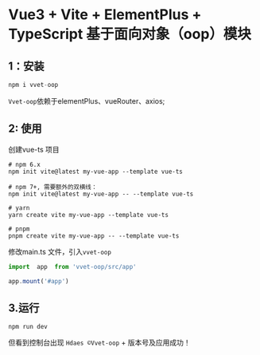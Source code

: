 # Vue3 + Vite + ElementPlus + TypeScript 基于面向对象（oop）模块



## 1：安装

```javascript
npm i vvet-oop
```

`Vvet-oop`依赖于elementPlus、vueRouter、axios;

## 2: 使用

创建vue-ts 项目

```
# npm 6.x
npm init vite@latest my-vue-app --template vue-ts

# npm 7+, 需要额外的双横线：
npm init vite@latest my-vue-app -- --template vue-ts

# yarn
yarn create vite my-vue-app --template vue-ts

# pnpm
pnpm create vite my-vue-app -- --template vue-ts
```

修改main.ts 文件，引入`vvet-oop`

```typescript
import  app  from 'vvet-oop/src/app'

app.mount('#app')
```

## 3.运行

```
npm run dev
```

但看到控制台出现 `Hdaes ©Vvet-oop` + 版本号及应用成功！